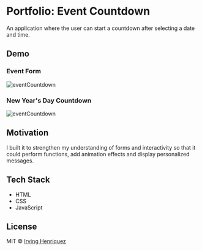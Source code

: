 # Portfolio: Event Countdown

An application where the user can start a countdown after selecting a date and time.

## Demo

### Event Form
![eventCountdown](https://user-images.githubusercontent.com/69181038/99696794-16eeb580-2a5d-11eb-9f33-e908619d74ae.PNG)

### New Year's Day Countdown
![eventCountdown](https://user-images.githubusercontent.com/69181038/100050906-7eec2580-2de8-11eb-9cef-418e3a5f092e.gif)


## Motivation

I built it to strengthen my understanding of forms and interactivity so that it could perform functions, add animation effects and display personalized messages.


## Tech Stack
- HTML
- CSS
- JavaScript


## License
MIT © [Irving Henriquez](https://github.com/IrvHenri)

